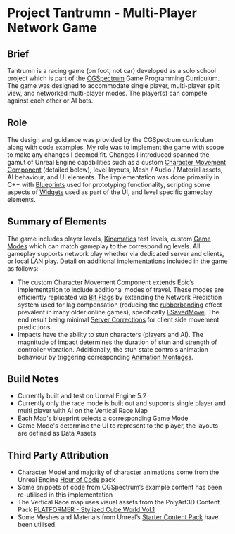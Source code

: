 ﻿# Project Tantrumn - Multi-Player Network Game

## Brief
Tantrumn is a racing game (on foot, not car) developed as a solo school project which is part of the [CGSpectrum](https://www.cgspectrum.com/) Game Programming Curriculum. The game was designed to accommodate single player, multi-player split view, and networked multi-player modes. The player(s) can compete against each other or AI bots.

## Role
The design and guidance was provided by the CGSpectrum curriculum along with code examples. My role was to implement the game with scope to make any changes I deemed fit. Changes I introduced spanned the gamut of Unreal Engine capabilities such as a custom [Character Movement Component](https://docs.unrealengine.com/5.2/en-US/understanding-networked-movement-in-the-character-movement-component-for-unreal-engine/) (detailed below), level layouts, Mesh / Audio / Material assets, AI behaviour, and UI elements. The implementation was done primarily in C++ with [Blueprints](https://docs.unrealengine.com/5.2/en-US/introduction-to-blueprints-visual-scripting-in-unreal-engine/) used for prototyping functionality, scripting some aspects of [Widgets](https://docs.unrealengine.com/5.2/en-US/creating-widgets-in-unreal-engine/) used as part of the UI, and level specific gameplay elements.

## Summary of Elements
The game includes player levels, [Kinematics](https://en.wikipedia.org/wiki/Kinematics) test levels, custom [Game Modes](https://docs.unrealengine.com/5.2/en-US/game-mode-and-game-state-in-unreal-engine/) which can match gameplay to the corresponding levels. All gameplay supports network play whether via dedicated server and clients, or local LAN play. Detail on additional implementations included in the game as follows:
* The custom Character Movement Component extends Epic’s implementation to include additional modes of travel. These modes are efficiently replicated via [Bit Flags](https://en.wikipedia.org/wiki/Bit_field) by extending the Network Prediction system used for lag compensation (reducing the [rubberbanding](https://www.dictionary.com/browse/rubberbanding) effect prevalent in many older online games), specifically [FSavedMove](https://docs.unrealengine.com/5.2/en-US/API/Runtime/Engine/GameFramework/FSavedMove_Character/). The end result being minimal [Server Corrections](https://docs.unrealengine.com/5.2/en-US/understanding-networked-movement-in-the-character-movement-component-for-unreal-engine/#customizingnetworkedcharactermovement) for client side movement predictions.
* Impacts have the ability to stun characters (players and AI). The magnitude of impact determines the duration of stun and strength of controller vibration. Additionally, the stun state controls animation behaviour by triggering corresponding [Animation Montages](https://docs.unrealengine.com/5.2/en-US/animation-montage-in-unreal-engine/).

## Build Notes
* Currently built and test on Unreal Engine 5.2
* Currently only the race mode is built out and supports single player and multi player with AI on the Vertical Race Map
* Each Map's blueprint selects a corresponding Game Mode
* Game Mode's determine the UI to represent to the player, the layouts are defined as Data Assets

## Third Party Attribution
* Character Model and majority of character animations come from the Unreal Engine [Hour of Code](https://www.unrealengine.com/marketplace/en-US/product/unreal-engine-hour-of-code?sessionInvalidated=true) pack
* Some snippets of code from CGSpectrum’s example content has been re-utilised in this implementation
* The Vertical Race map uses visual assets from the PolyArt3D Content Pack [PLATFORMER - Stylized Cube World Vol.1](https://www.unrealengine.com/marketplace/en-US/product/platformer-stylized-cube-world-vol-1)
* Some Meshes and Materials from Unreal’s [Starter Content Pack](https://docs.unrealengine.com/5.2/en-US/assets-and-content-packs-in-unreal-engine/) have been utilised.


